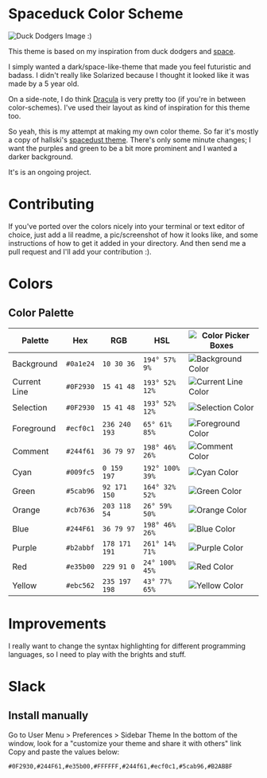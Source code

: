 # Spaceduck Color Scheme
![Duck Dodgers Image :) ](https://github.com/pineapplegiant/spaceduck-theme/blob/master/duckdodgers.jpg "Duck Dodgers image")

This theme is based on my inspiration from duck dodgers and [space](http://www.reactiongifs.com/r/2011/09/mind_blown.gif).

I simply wanted a dark/space-like-theme that made you feel futuristic and badass. 
I didn't really like Solarized because I thought it looked like it was made by a 5 year old.

On a side-note, I do think [Dracula](https://draculatheme.com/) is very pretty too (if you're in between color-schemes).
I've used their layout as kind of inspiration for this theme too.


So yeah, this is my attempt at making my own color theme. 
So far it's mostly a copy of hallski's [spacedust theme](https://github.com/hallski/spacedust-theme). 
There's only some minute changes; I want the purples and green to be a bit more prominent and I wanted a darker background.

It's is an ongoing project.

# Contributing

If you've ported over the colors nicely into your terminal or text editor of choice, just add a lil readme, a pic/screenshot of how it looks like, and some instructions of how to get it added in your directory. 
And then send me a pull request and I'll add your contribution :).


# Colors

## Color Palette

Palette      | Hex       | RGB           | HSL             | ![Color Picker Boxes](https://github.com/pineapplegiant/spaceduck-theme/blob/master/img/eyedropper.png)
---          | ---       | ---           | ---             | ---
Background   | `#0a1e24` | `10 30 36`    | `194° 57% 9%`   | ![Background Color](https://github.com/pineapplegiant/spaceduck-theme/blob/master/img/background.png)
Current Line | `#0F2930` | `15 41 48`    | `193° 52% 12%`  | ![Current Line Color](https://github.com/pineapplegiant/spaceduck-theme/blob/master/img/current-line.png)
Selection    | `#0F2930` | `15 41 48`    | `193° 52% 12%`  | ![Selection Color](https://github.com/pineapplegiant/spaceduck-theme/blob/master/img/selection.png)
Foreground   | `#ecf0c1` | `236 240 193` | `65° 61% 85%`   | ![Foreground Color](https://github.com/pineapplegiant/spaceduck-theme/blob/master/img/foreground.png)
Comment      | `#244f61` | `36 79 97`    | `198° 46% 26%`  | ![Comment Color](https://github.com/pineapplegiant/spaceduck-theme/blob/master/img/comment.png)
Cyan         | `#009fc5` | `0 159 197`   | `192° 100% 39%` | ![Cyan Color](https://github.com/pineapplegiant/spaceduck-theme/blob/master/img/cyan.png)
Green        | `#5cab96` | `92 171 150`  | `164° 32% 52%`  | ![Green Color](https://github.com/pineapplegiant/spaceduck-theme/blob/master/img/green.png)
Orange       | `#cb7636` | `203 118 54`  | `26° 59% 50%`   | ![Orange Color](https://github.com/pineapplegiant/spaceduck-theme/blob/master/img/orange.png)
Blue         | `#244F61` | `36 79 97`    | `198° 46% 26%`  | ![Blue Color](https://github.com/pineapplegiant/spaceduck-theme/blob/master/img/blue.png)
Purple       | `#b2abbf` | `178 171 191` | `261° 14% 71%`  | ![Purple Color](https://github.com/pineapplegiant/spaceduck-theme/blob/master/img/purple.png)
Red          | `#e35b00` | `229 91 0`    | `24° 100% 45%`  | ![Red Color](https://github.com/pineapplegiant/spaceduck-theme/blob/master/img/red.png)
Yellow       | `#ebc562` | `235 197 198` | `43° 77% 65%`   | ![Yellow Color](https://github.com/pineapplegiant/spaceduck-theme/blob/master/img/yellow.png)


# Improvements

I really want to change the syntax highlighting for different programming languages, so I need to play with the brights and stuff.

# Slack

## Install manually

Go to User Menu > Preferences > Sidebar Theme
In the bottom of the window, look for a "customize your theme and share it with others" link
Copy and paste the values below:

```#0F2930,#244F61,#e35b00,#FFFFFF,#244f61,#ecf0c1,#5cab96,#B2ABBF```


